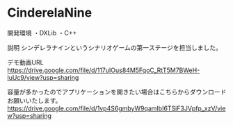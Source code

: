 # CinderelaNine

開発環境
・DXLib
・C++

説明
シンデレラナインというシナリオゲームの第一ステージを担当しました。

デモ動画URL
https://drive.google.com/file/d/117uIOus84M5FqoC_RtT5M7BWeH-luUc9/view?usp=sharing

容量が多かったのでアプリケーションを開きたい場合はこちらからダウンロードお願いいたします。
https://drive.google.com/file/d/1vp4S6gmbyW9qamIbI6TSiF3JVpfp_xzV/view?usp=sharing
